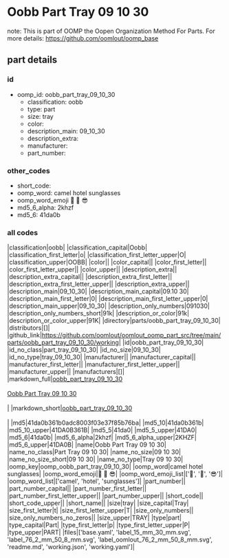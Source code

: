 # Oobb Part Tray 09 10 30  

note: This is part of OOMP the Oopen Organization Method For Parts. For more details: https://github.com/oomlout/oomp_base

##  part details





### id
* oomp_id: oobb_part_tray_09_10_30
  * classification: oobb
  * type: part
  * size: tray
  * color: 
  * description_main: 09_10_30
  * description_extra: 
  * manufacturer: 
  * part_number: 

### other_codes
* short_code: 
* oomp_word: camel hotel sunglasses
* oomp_word_emoji :camel: :hotel: :sunglasses:
* md5_6_alpha: 2khzf
* md5_6: 41da0b

### all codes 
|classification|oobb|
|classification_capital|Oobb|
|classification_first_letter|o|
|classification_first_letter_upper|O|
|classification_upper|OOBB|
|color||
|color_capital||
|color_first_letter||
|color_first_letter_upper||
|color_upper||
|description_extra||
|description_extra_capital||
|description_extra_first_letter||
|description_extra_first_letter_upper||
|description_extra_upper||
|description_main|09_10_30|
|description_main_capital|09.10 30|
|description_main_first_letter|0|
|description_main_first_letter_upper|0|
|description_main_upper|09_10_30|
|description_only_numbers|091030|
|description_only_numbers_short|91k|
|description_or_color|91k|
|description_or_color_upper|91K|
|directory|parts/oobb_part_tray_09_10_30|
|distributors|[]|
|github_link|https://github.com/oomlout/oomlout_oomp_part_src/tree/main/parts/oobb_part_tray_09_10_30/working|
|id|oobb_part_tray_09_10_30|
|id_no_class|part_tray_09_10_30|
|id_no_size|09_10_30|
|id_no_type|tray_09_10_30|
|manufacturer||
|manufacturer_capital||
|manufacturer_first_letter||
|manufacturer_first_letter_upper||
|manufacturer_upper||
|manufacturers|[]|
|markdown_full|[oobb_part_tray_09_10_30](https://github.com/oomlout/oomlout_oomp_part_src/tree/main/parts/oobb_part_tray_09_10_30/working)<br>[](https://github.com/oomlout/oomlout_oomp_part_src/tree/main/parts/oobb_part_tray_09_10_30/working)<br>[Oobb Part Tray 09 10 30](https://github.com/oomlout/oomlout_oomp_part_src/tree/main/parts/oobb_part_tray_09_10_30/working)<br><br>|
|markdown_short|[oobb_part_tray_09_10_30](https://github.com/oomlout/oomlout_oomp_part_src/tree/main/parts/oobb_part_tray_09_10_30/working)<br><br>|
|md5|41da0b361b0adc8003f03e37f85b76ba|
|md5_10|41da0b361b|
|md5_10_upper|41DA0B361B|
|md5_5|41da0|
|md5_5_upper|41DA0|
|md5_6|41da0b|
|md5_6_alpha|2khzf|
|md5_6_alpha_upper|2KHZF|
|md5_6_upper|41DA0B|
|name|Oobb Part Tray 09 10 30|
|name_no_class|Part Tray 09 10 30|
|name_no_size|09 10 30|
|name_no_size_short|09 10 30|
|name_no_type|Tray 09 10 30|
|oomp_key|oomp_oobb_part_tray_09_10_30|
|oomp_word|camel hotel sunglasses|
|oomp_word_emoji|:camel: :hotel: :sunglasses:|
|oomp_word_emoji_list|[':camel:', ':hotel:', ':sunglasses:']|
|oomp_word_list|['camel', 'hotel', 'sunglasses']|
|part_number||
|part_number_capital||
|part_number_first_letter||
|part_number_first_letter_upper||
|part_number_upper||
|short_code||
|short_code_upper||
|short_name||
|size|tray|
|size_capital|Tray|
|size_first_letter|t|
|size_first_letter_upper|T|
|size_only_numbers||
|size_only_numbers_no_zeros||
|size_upper|TRAY|
|type|part|
|type_capital|Part|
|type_first_letter|p|
|type_first_letter_upper|P|
|type_upper|PART|
|files|['base.yaml', 'label_15_mm_30_mm.svg', 'label_76_2_mm_50_8_mm.svg', 'label_oomlout_76_2_mm_50_8_mm.svg', 'readme.md', 'working.json', 'working.yaml']|
